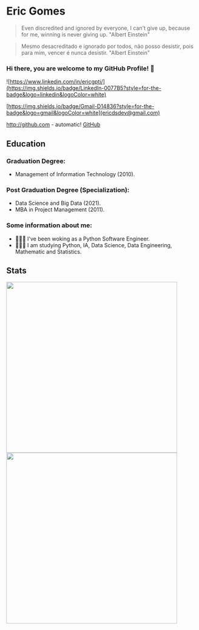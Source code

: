 # Eric Gomes
> Even discredited and ignored by everyone, I can't give up, because for me, winning is never giving up. "Albert Einstein"

> Mesmo desacreditado e ignorado por todos, não posso desistir, pois para mim, vencer é nunca desistir. "Albert Einstein"
    
### Hi there, you are welcome to my GitHub Profile! 👋
![https://www.linkedin.com/in/ericgpti/](https://img.shields.io/badge/LinkedIn-0077B5?style=for-the-badge&logo=linkedin&logoColor=white)

[https://img.shields.io/badge/Gmail-D14836?style=for-the-badge&logo=gmail&logoColor=white](ericdsdev@gmail.com)

http://github.com - automatic!
[GitHub](http://github.com)

## Education
### Graduation Degree: 
- Management of Information Technology (2010).

### Post Graduation Degree (Specialization):
- Data Science and Big Data (2021).
- MBA in Project Management (2011).

### Some information about me:
- 👨🏽‍💻 I've been woking as a  Python Software Engineer.
- 🧑🏽‍🎓 I am studying Python, IA, Data Science, Data Engineering, Mathematic and Statistics.

## Stats
<div>
  <a href="https://github.com/EricGPTI">
  <img heigh="180em" width="450em" src="https://github-readme-stats.vercel.app/api?username=EricGPTI&count_private=true&show_icons=true&theme=dark"/>
  <img heigh="180em" width="450em" src="https://github-readme-stats.vercel.app/api/top-langs/?username=EricGPTI&langs_count=4&hide=html,javascript,css,csharp&show_icons=true&theme=dark&layout=compact"/>
</div>

